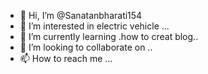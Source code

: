 - 👋 Hi, I’m @Sanatanbharati154
- 👀 I’m interested in electric vehicle ...
- 🌱 I’m currently learning .how to creat blog..
- 💞️ I’m looking to collaborate on ..
- 📫 How to reach me ...

<!---
Sanatanbharati154/Sanatanbharati154 is a ✨ special ✨ repository because its `README.md` (this file) appears on your GitHub profile.
You can click the Preview link to take a look at your changes.
--->
